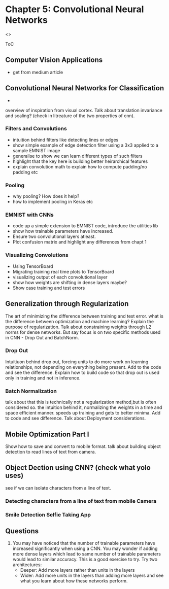 # Chapter 5: Convolutional Neural Networks

<<tbd add outline of chapter from Packt>>

ToC

## Computer Vision Applications
- get from medium article

## Convolutional Neural Networks for Classification
 -
overview of inspiration from visual cortex. Talk about translation invariance and scaling? (check in litreature of the two properties of cnn). 
 
 ### Filters and Convolutions
  - intuition behind filters like detecting lines or edges
  - show simple example of edge detection filter using a 3x3 applied to a sample EMNIST image
  - generalise to show we can learn different types of such filters
  - highlight that the key here is building better heirarchical features
  - explain convolution math to explain how to compute padding/no padding etc
  
  ### Pooling
  
  - why pooling? How does it help?
  - how to implement pooling in Keras etc
  
  ### EMNIST with CNNs
  
  - code up a simple extension to EMNIST code, introduce the utilities lib
  - show how trainable parameters have increased.
  - Ensure two convolutional layers atleast.
  - Plot confusion matrix and highlight any differences from chapt 1
 
 ### Visualizing Convolutions
 
  - Using TensorBoard
  - Migrating training real time plots to TensorBoard
  - visualizing output of each convolutional layer
  - show how weights are shifting in dense layers maybe?
  - Show case training and test errors
  
## Generalization through Regularization
The art of minimizing the difference between training and test error.  what is the difference between optimization and machine learning? Explain the purpose of regularization. Talk about constraining weights through L2 norms for dense networks. But say focus is on two specific methods used in CNN - Drop Out and BatchNorm.

### Drop Out
Intuitiuon behind drop out, forcing units to do more work on learning relationships, not depending on everything being present.
 Add to the code and see the difference. 
 Explain how to build code so that drop out is used only in training and not in inference.

### Batch Normalization
talk about that this is technically not a regularization method,but is often considered so. the intuition behind it, normalizing the weights in a time and space efficient manner. speeds up training and gets to better minima.
Add to code and see difference.
Talk about Deployment considerations.

## Mobile Optimization Part I
Show how to save and convert to mobile format. talk about building object detection to read lines of text from camera.

## Object Dection using CNN? (check what yolo uses)
see if we can isolate characters from a line of text.

### Detecting characters from a line of text from mobile Camera


### Smile Detection Selfie Taking App

  
  
  ## Questions
  1. You may have noticed that the number of trainable parameters have increased significantly when using a CNN. You may wonder if adding more dense layers which lead to same number of trainable parameters would lead to similar accuracy. This is a good exercise to try. Try two architectures:
       - Deeper: Add more layers rather than units in the layers
       - Wider: Add more units in the layers than adding more layers
       and see what you learn about how these networks perform. 